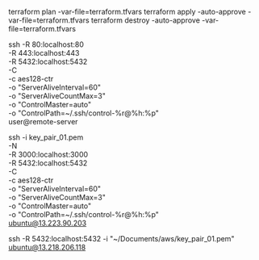 terraform plan -var-file=terraform.tfvars
terraform apply -auto-approve -var-file=terraform.tfvars
terraform destroy -auto-approve -var-file=terraform.tfvars


ssh -R 80:localhost:80 \
     -R 443:localhost:443 \
     -R 5432:localhost:5432 \
     -C \
     -c aes128-ctr \
     -o "ServerAliveInterval=60" \
     -o "ServerAliveCountMax=3" \
     -o "ControlMaster=auto" \
     -o "ControlPath=~/.ssh/control-%r@%h:%p" \
     user@remote-server

ssh -i key_pair_01.pem \
     -N \
     -R 3000:localhost:3000 \
     -R 5432:localhost:5432 \
     -C \
     -c aes128-ctr \
     -o "ServerAliveInterval=60" \
     -o "ServerAliveCountMax=3" \
     -o "ControlMaster=auto" \
     -o "ControlPath=~/.ssh/control-%r@%h:%p" \
     ubuntu@13.223.90.203

ssh -R 5432:localhost:5432 -i "~/Documents/aws/key_pair_01.pem" ubuntu@13.218.206.118